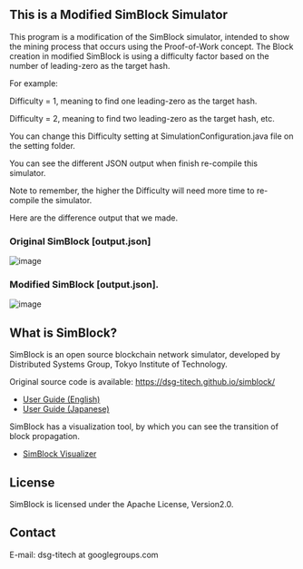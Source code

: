 ## This is a Modified SimBlock Simulator
This program is a modification of the SimBlock simulator, intended to show the mining process that occurs using the Proof-of-Work concept. The Block creation in modified SimBlock is using a difficulty factor based on the number of leading-zero as the target hash.

For example:

Difficulty = 1, meaning to find one leading-zero as the target hash.

Difficulty = 2, meaning to find two leading-zero as the target hash, etc.

You can change this Difficulty setting at SimulationConfiguration.java file on the setting folder.

You can see the different JSON output when finish re-compile this simulator.

Note to remember, the higher the Difficulty will need more time to re-compile the simulator.

Here are the difference output that we made.

### Original SimBlock [output.json]
![image](https://user-images.githubusercontent.com/54434087/198306499-83473e4b-9fed-4305-8749-914cb42fdf75.png)

### Modified SimBlock [output.json].
![image](https://user-images.githubusercontent.com/54434087/198304847-c1682621-728c-41ef-92dd-5d30f8f93391.png)


## What is SimBlock?

SimBlock is an open source blockchain network simulator, developed by Distributed Systems Group, Tokyo Institute of Technology.

Original source code is available:
https://dsg-titech.github.io/simblock/

- [User Guide (English)](https://github.com/dsg-titech/simblock/blob/master/docs/en/usage.md)
- [User Guide (Japanese)](https://github.com/dsg-titech/simblock/blob/master/docs/jp/usage.md)

SimBlock has a visualization tool, by which you can see the transition of block propagation.

- [SimBlock Visualizer](https://github.com/dsg-titech/simblock-visualizer)

## License

SimBlock is licensed under the Apache License, Version2.0.

## Contact

E-mail: dsg-titech at googlegroups.com

